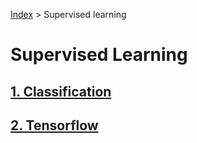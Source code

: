 [Index](../README.md) > Supervised learning

# Supervised Learning

## [1. Classification](0x01-classification/README.md)

## [2. Tensorflow](0x02-tensorflow/README.md)